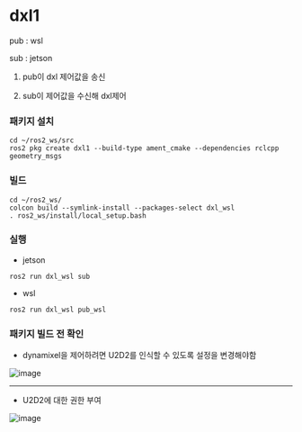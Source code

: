 # dxl1

pub : wsl

sub : jetson

1) pub이 dxl 제어값을 송신

2) sub이 제어값을 수신해 dxl제어

### 패키지 설치
```
cd ~/ros2_ws/src
ros2 pkg create dxl1 --build-type ament_cmake --dependencies rclcpp geometry_msgs
```

### 빌드
```
cd ~/ros2_ws/
colcon build --symlink-install --packages-select dxl_wsl
. ros2_ws/install/local_setup.bash
```

### 실행

- jetson
```
ros2 run dxl_wsl sub
```

- wsl
```
ros2 run dxl_wsl pub_wsl
```

### 패키지 빌드 전 확인

- dynamixel을 제어하려면 U2D2를 인식할 수 있도록 설정을 변경해야함

![image](https://github.com/user-attachments/assets/9adac14b-bb45-4714-95ad-3b283459d9f4)

-----

- U2D2에 대한 권한 부여

![image](https://github.com/user-attachments/assets/8803ae76-f058-489c-a837-b27d8a6e1316)
